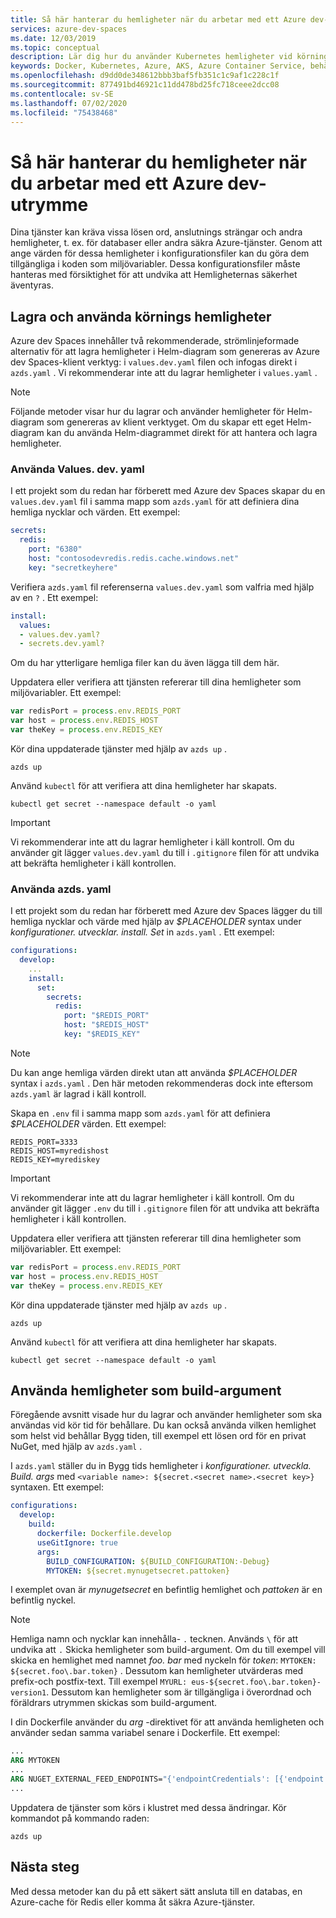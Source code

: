 ```yaml
---
title: Så här hanterar du hemligheter när du arbetar med ett Azure dev-utrymme
services: azure-dev-spaces
ms.date: 12/03/2019
ms.topic: conceptual
description: Lär dig hur du använder Kubernetes hemligheter vid körning eller bygg tid när du utvecklar program med Azure dev Spaces
keywords: Docker, Kubernetes, Azure, AKS, Azure Container Service, behållare
ms.openlocfilehash: d9dd0de348612bbb3baf5fb351c1c9af1c228c1f
ms.sourcegitcommit: 877491bd46921c11dd478bd25fc718ceee2dcc08
ms.contentlocale: sv-SE
ms.lasthandoff: 07/02/2020
ms.locfileid: "75438468"
---
```

# <a name="how-to-manage-secrets-when-working-with-an-azure-dev-space"></a>Så här hanterar du hemligheter när du arbetar med ett Azure dev-utrymme

Dina tjänster kan kräva vissa lösen ord, anslutnings strängar och andra hemligheter, t. ex. för databaser eller andra säkra Azure-tjänster. Genom att ange värden för dessa hemligheter i konfigurationsfiler kan du göra dem tillgängliga i koden som miljövariabler.  Dessa konfigurationsfiler måste hanteras med försiktighet för att undvika att Hemligheternas säkerhet äventyras.

## <a name="storing-and-using-runtime-secrets"></a>Lagra och använda körnings hemligheter

Azure dev Spaces innehåller två rekommenderade, strömlinjeformade alternativ för att lagra hemligheter i Helm-diagram som genereras av Azure dev Spaces-klient verktyg: i `values.dev.yaml` filen och infogas direkt i `azds.yaml` . Vi rekommenderar inte att du lagrar hemligheter i `values.yaml` .

> [!NOTE]
> Följande metoder visar hur du lagrar och använder hemligheter för Helm-diagram som genereras av klient verktyget. Om du skapar ett eget Helm-diagram kan du använda Helm-diagrammet direkt för att hantera och lagra hemligheter.

### <a name="using-valuesdevyaml"></a>Använda Values. dev. yaml

I ett projekt som du redan har förberett med Azure dev Spaces skapar du en `values.dev.yaml` fil i samma mapp som `azds.yaml` för att definiera dina hemliga nycklar och värden. Ett exempel:

```yaml
secrets:
  redis:
    port: "6380"
    host: "contosodevredis.redis.cache.windows.net"
    key: "secretkeyhere"
```

Verifiera `azds.yaml` fil referenserna `values.dev.yaml` som valfria med hjälp av en `?` . Ett exempel:

```yaml
install:
  values:
  - values.dev.yaml?
  - secrets.dev.yaml?
```

Om du har ytterligare hemliga filer kan du även lägga till dem här.

Uppdatera eller verifiera att tjänsten refererar till dina hemligheter som miljövariabler. Ett exempel:

```javascript
var redisPort = process.env.REDIS_PORT
var host = process.env.REDIS_HOST
var theKey = process.env.REDIS_KEY
```
    
Kör dina uppdaterade tjänster med hjälp av `azds up` .

```console
azds up
```
 
Använd `kubectl` för att verifiera att dina hemligheter har skapats.

```console
kubectl get secret --namespace default -o yaml 
```

> [!IMPORTANT]
> Vi rekommenderar inte att du lagrar hemligheter i käll kontroll. Om du använder git lägger `values.dev.yaml` du till i `.gitignore` filen för att undvika att bekräfta hemligheter i käll kontrollen.

### <a name="using-azdsyaml"></a>Använda azds. yaml

I ett projekt som du redan har förberett med Azure dev Spaces lägger du till hemliga nycklar och värde med hjälp av *$PLACEHOLDER* syntax under *konfigurationer. utvecklar. install. Set* in `azds.yaml` . Ett exempel:

```yaml
configurations:
  develop:
    ...
    install:
      set:
        secrets:
          redis:
            port: "$REDIS_PORT"
            host: "$REDIS_HOST"
            key: "$REDIS_KEY"
```

> [!NOTE]
> Du kan ange hemliga värden direkt utan att använda *$PLACEHOLDER* syntax i `azds.yaml` . Den här metoden rekommenderas dock inte eftersom `azds.yaml` är lagrad i käll kontroll.
     
Skapa en `.env` fil i samma mapp som `azds.yaml` för att definiera *$PLACEHOLDER* värden. Ett exempel:

```
REDIS_PORT=3333
REDIS_HOST=myredishost
REDIS_KEY=myrediskey
```

> [!IMPORTANT]
> Vi rekommenderar inte att du lagrar hemligheter i käll kontroll. Om du använder git lägger `.env` du till i `.gitignore` filen för att undvika att bekräfta hemligheter i käll kontrollen.

Uppdatera eller verifiera att tjänsten refererar till dina hemligheter som miljövariabler. Ett exempel:

```javascript
var redisPort = process.env.REDIS_PORT
var host = process.env.REDIS_HOST
var theKey = process.env.REDIS_KEY
```
    
Kör dina uppdaterade tjänster med hjälp av `azds up` .

```console
azds up
```
 
Använd `kubectl` för att verifiera att dina hemligheter har skapats.

```console
kubectl get secret --namespace default -o yaml 
```

## <a name="using-secrets-as-build-arguments"></a>Använda hemligheter som build-argument

Föregående avsnitt visade hur du lagrar och använder hemligheter som ska användas vid kör tid för behållare. Du kan också använda vilken hemlighet som helst vid behållar Bygg tiden, till exempel ett lösen ord för en privat NuGet, med hjälp av `azds.yaml` .

I `azds.yaml` ställer du in Bygg tids hemligheter i *konfigurationer. utveckla. Build. args* med `<variable name>: ${secret.<secret name>.<secret key>}` syntaxen. Ett exempel:

```yaml
configurations:
  develop:
    build:
      dockerfile: Dockerfile.develop
      useGitIgnore: true
      args:
        BUILD_CONFIGURATION: ${BUILD_CONFIGURATION:-Debug}
        MYTOKEN: ${secret.mynugetsecret.pattoken}
```

I exemplet ovan är *mynugetsecret* en befintlig hemlighet och *pattoken* är en befintlig nyckel.

>[!NOTE]
> Hemliga namn och nycklar kan innehålla- `.` tecknen. Används `\` för att undvika att `.` Skicka hemligheter som build-argument. Om du till exempel vill skicka en hemlighet med namnet *foo. bar* med nyckeln för *token*: `MYTOKEN: ${secret.foo\.bar.token}` . Dessutom kan hemligheter utvärderas med prefix-och postfix-text. Till exempel `MYURL: eus-${secret.foo\.bar.token}-version1`. Dessutom kan hemligheter som är tillgängliga i överordnad och föräldrars utrymmen skickas som build-argument.

I din Dockerfile använder du *arg* -direktivet för att använda hemligheten och använder sedan samma variabel senare i Dockerfile. Ett exempel:

```dockerfile
...
ARG MYTOKEN
...
ARG NUGET_EXTERNAL_FEED_ENDPOINTS="{'endpointCredentials': [{'endpoint':'PRIVATE_NUGET_ENDPOINT', 'password':'${MYTOKEN}'}]}"
...
```

Uppdatera de tjänster som körs i klustret med dessa ändringar. Kör kommandot på kommando raden:

```
azds up
```

## <a name="next-steps"></a>Nästa steg

Med dessa metoder kan du på ett säkert sätt ansluta till en databas, en Azure-cache för Redis eller komma åt säkra Azure-tjänster.
 
